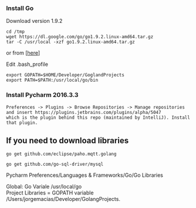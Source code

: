 

### Install Go

Download version 1.9.2
```
cd /tmp
wget https://dl.google.com/go/go1.9.2.linux-amd64.tar.gz
tar -C /usr/local -xzf go1.9.2.linux-amd64.tar.gz 
```
or from [[here](https://golang.org/dl/)]

Edit .bash_profile
```
export GOPATH=$HOME/Developer/GoglandProjects
export PATH=$PATH:/usr/local/go/bin
```

### Install Pycharm 2016.3.3
```
Preferences -> Plugins -> Browse Repositories -> Manage repositories and insert https://plugins.jetbrains.com/plugins/alpha/5047 
which is the plugin behind this repo (maintained by IntelliJ). Install that plugin.
```
## If you need to download libraries ##
```  
go get github.com/eclipse/paho.mqtt.golang  

go get github.com/go-sql-driver/mysql  
```

Pycharm Preferences/Languages & Frameworks/Go/Go Libraries

Global:  Go Variale
/usr/local/go  
Project Libraries = GOPATH variable
/Users/jorgemacias/Developer/GolangProjects. 
